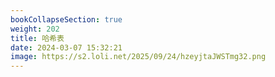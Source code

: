 ```yaml
---
bookCollapseSection: true
weight: 202
title: 哈希表
date: 2024-03-07 15:32:21
image: https://s2.loli.net/2025/09/24/hzeyjtaJWSTmg32.png
---
```

